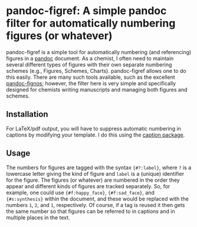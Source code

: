# pandoc-figref: A simple pandoc filter for automatically numbering figures (or whatever)

pandoc-figref is a simple tool for automatically numbering (and referencing) figures in a [pandoc][]
document. As a chemist, I often need to maintain several different types of figures with their own
separate numbering schemes (e.g., Figures, Schemes, Charts). pandoc-figref allows one to do this
easily. There are many such tools available, such as the excellent [pandoc-fignos][]; however, the
filter here is very simple and specifically designed for chemists writing manuscripts and managing
both figures and schemes.

## Installation

For LaTeX/pdf output, you will have to suppress automatic numbering in captions by modifying your
template. I do this using the [caption package][cap_pkg].

## Usage

The numbers for figures are tagged with the syntax `{#?:label}`, where `?` is a lowercase letter
giving the kind of figure and `label` is a (unique) identifier for the figure. The figures (or
whatever) are numbered in the order they appear and different kinds of figures are tracked
separately. So, for example, one could use `{#f:happy_face}`, `{#f:sad_face}`, and `{#s:synthesis}`
within the document, and these would be replaced with the numbers `1`, `2`, and `1`, respectively.
Of course, if a tag is reused it then gets the same number so that figures can be referred to in 
captions and in multiple places in the text.

[pandoc]: http://pandoc.org
[pandoc-fignos]: https://github.com/tomduck/pandoc-fignos
[cap_pkg]: https://www.ctan.org/pkg/caption